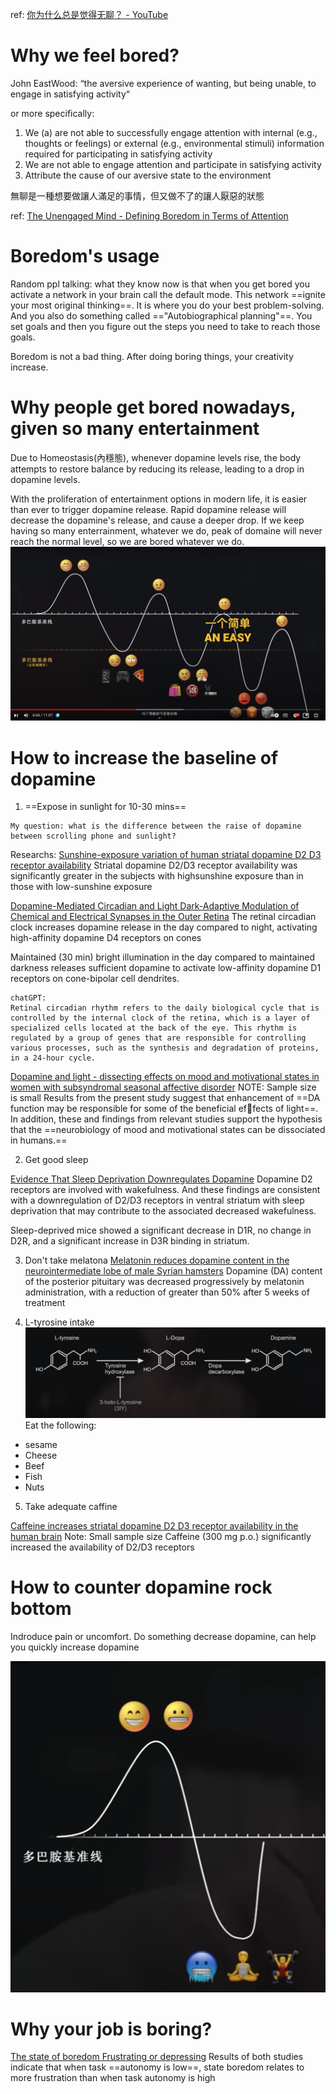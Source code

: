 ref: [你为什么总是觉得无聊？ - YouTube](https://www.youtube.com/watch?v=fOHdnxoscws&t=498s&ab_channel=shuaisoserious)

# Why we feel bored?

John EastWood: “the aversive experience of wanting, but being unable, to engage in satisfying activity“

or more specifically:
1. We (a) are not able to successfully engage attention with internal (e.g., thoughts or feelings) or external (e.g., environmental stimuli) information required for participating in satisfying activity
2. We are not able to engage attention and participate in satisfying activity
3. Attribute the cause of our aversive state to the environment

無聊是一種想要做讓人滿足的事情，但又做不了的讓人厭惡的狀態

ref: [The Unengaged Mind - Defining Boredom in Terms of Attention](The%20Unengaged%20Mind%20-%20Defining%20Boredom%20in%20Terms%20of%20Attention.pdf)

# Boredom's usage

Random ppl talking:
what they know now is that when you get bored you activate a network in your brain call the default mode. This network ==ignite your most original thinking==. It is where you do your best problem-solving. And you also do something called =="Autobiographical planning"==. You set goals and then you figure out the steps you need to take to reach those goals.

Boredom is not a bad thing. After doing boring things, your creativity increase.

# Why people get bored nowadays, given so many entertainment

Due to Homeostasis(內穩態), whenever dopamine levels rise, the body attempts to restore balance by reducing its release, leading to a drop in dopamine levels.

With the proliferation of entertainment options in modern life, it is easier than ever to trigger dopamine release. Rapid dopamine release will decrease the dopamine's release, and cause a deeper drop. If we keep having so many enterrainment, whatever we do, peak of domaine will never reach the normal level, so we are bored whatever we do. 
![](../../z.Images/Pasted%20image%2020230411121811.png)

# How to increase the baseline of dopamine


1. ==Expose in sunlight for 10-30 mins==
~~~~
My question: what is the difference between the raise of dopamine between scrolling phone and sunlight?
~~~~
Researchs: 
[Sunshine-exposure variation of human striatal dopamine D2 D3 receptor availability](Sunshine-exposure%20variation%20of%20human%20striatal%20dopamine%20D2%20D3%20receptor%20availability.pdf)
Striatal dopamine D2/D3 receptor availability was significantly greater in the subjects with highsunshine exposure than in those with low-sunshine exposure

[Dopamine-Mediated Circadian and Light Dark-Adaptive Modulation of Chemical and Electrical Synapses in the Outer Retina](Dopamine-Mediated%20Circadian%20and%20Light%20Dark-Adaptive%20Modulation%20of%20Chemical%20and%20Electrical%20Synapses%20in%20the%20Outer%20Retina.pdf)
The retinal circadian clock increases dopamine release in the day
compared to night, activating high-affinity dopamine D4 receptors on cones

Maintained (30 min) bright illumination in the day compared to maintained
darkness releases sufficient dopamine to activate low-affinity dopamine D1 receptors on cone-bipolar cell dendrites.

~~~~
chatGPT:
Retinal circadian rhythm refers to the daily biological cycle that is controlled by the internal clock of the retina, which is a layer of specialized cells located at the back of the eye. This rhythm is regulated by a group of genes that are responsible for controlling various processes, such as the synthesis and degradation of proteins, in a 24-hour cycle.
~~~~

[Dopamine and light - dissecting effects on mood and motivational states in women with subsyndromal seasonal affective disorder](Dopamine%20and%20light%20-%20dissecting%20effects%20on%20mood%20and%20motivational%20states%20in%20women%20with%20subsyndromal%20seasonal%20affective%20disorder.pdf)
NOTE: Sample size is small
Results from the present study suggest that enhancement of ==DA function may be responsible for some of the beneficial effects of light==. In addition, these and findings from relevant studies support the hypothesis that the ==neurobiology of mood and motivational states can be dissociated in humans.==

2. Get good sleep

[Evidence That Sleep Deprivation Downregulates Dopamine](Evidence%20That%20Sleep%20Deprivation%20Downregulates%20Dopamine.pdf)
Dopamine D2 receptors are involved with wakefulness. And these findings are consistent with a downregulation of D2/D3 receptors in ventral striatum with sleep deprivation that may contribute to the associated decreased wakefulness. 

Sleep-deprived mice showed a significant decrease in D1R, no change in D2R, and a significant increase in D3R binding in striatum.

3. Don't take melatona
[Melatonin reduces dopamine content in the neurointermediate lobe of male Syrian hamsters](Melatonin%20reduces%20dopamine%20content%20in%20the%20neurointermediate%20lobe%20of%20male%20Syrian%20hamsters.pdf)
Dopamine (DA) content of the posterior pituitary was decreased progressively by melatonin administration, with a reduction of greater than 50% after 5 weeks of treatment

4. L-tyrosine intake
![](../../z.Images/Pasted%20image%2020230411133709.png)
Eat the following:
- sesame
- Cheese
- Beef
- Fish
- Nuts

5. Take adequate caffine

[Caffeine increases striatal dopamine D2 D3 receptor availability in the human brain](Caffeine%20increases%20striatal%20dopamine%20D2%20D3%20receptor%20availability%20in%20the%20human%20brain.pdf)
Note: Small sample size
Caffeine (300 mg p.o.) significantly increased the availability of D2/D3 receptors

# How to counter dopamine rock bottom

Indroduce pain or uncomfort. Do something decrease dopamine, can help you quickly increase dopamine

![](../../z.Images/Pasted%20image%2020230411134558.png)


# Why your job is boring?

[The state of boredom Frustrating or depressing](The%20state%20of%20boredom%20Frustrating%20or%20depressing.pdf)
Results of both studies indicate that when task ==autonomy is low==, state boredom relates to more frustration than when task autonomy is high

